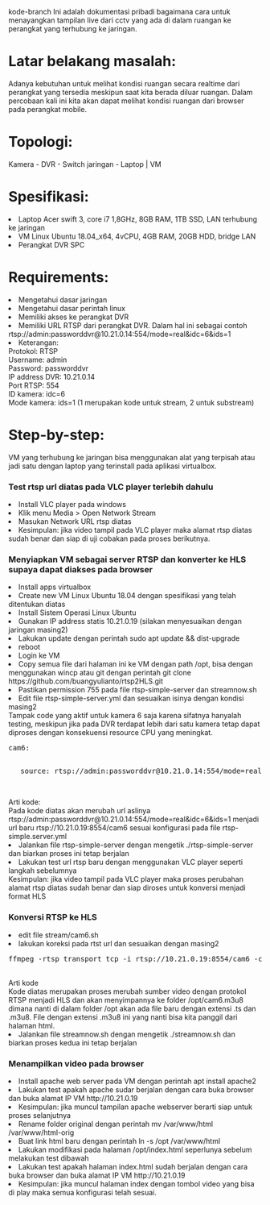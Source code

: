 kode-branch
Ini adalah dokumentasi pribadi bagaimana cara untuk menayangkan tampilan live dari cctv yang ada di dalam ruangan ke perangkat yang terhubung ke jaringan.

Latar belakang masalah:
==
Adanya kebutuhan untuk melihat kondisi ruangan secara realtime dari perangkat yang tersedia meskipun saat kita berada diluar ruangan. Dalam percobaan kali ini kita akan dapat melihat kondisi ruangan dari browser pada perangkat mobile.

Topologi:
==
<text>Kamera - DVR - Switch jaringan - Laptop
                            |
                           VM
  
Spesifikasi:
==
<li>Laptop Acer swift 3, core i7 1,8GHz, 8GB RAM, 1TB SSD, LAN terhubung ke jaringan
<li>VM Linux Ubuntu 18.04_x64, 4vCPU, 4GB RAM, 20GB HDD, bridge LAN
<li>Perangkat DVR SPC

Requirements:
==
<li>Mengetahui dasar jaringan
<li>Mengetahui dasar perintah linux
<li>Memiliki akses ke perangkat DVR
<li>Memiliki URL RTSP dari perangkat DVR. Dalam hal ini sebagai contoh rtsp://admin:passworddvr@10.21.0.14:554/mode=real&idc=6&ids=1
<li>Keterangan:
  <br>Protokol: RTSP
  <br>Username: admin
  <br>Password: passworddvr
  <br>IP address DVR: 10.21.0.14
  <br>Port RTSP: 554
  <br>ID kamera: idc=6
  <br>Mode kamera: ids=1 (1 merupakan kode untuk stream, 2 untuk substream)

Step-by-step:
==
VM yang terhubung ke jaringan bisa menggunakan alat yang terpisah atau jadi satu dengan laptop yang terinstall pada aplikasi virtualbox.
  <h3>Test rtsp url diatas pada VLC player terlebih dahulu</h3>
  <li>Install VLC player pada windows
  <li>Klik menu Media > Open Network Stream
  <li>Masukan Network URL rtsp diatas
  <li>Kesimpulan: jika video tampil pada VLC player maka alamat rtsp diatas sudah benar dan siap di uji cobakan pada proses berikutnya.
  <br><img src="https://i.ibb.co/T4VM0px/1.png" alt="" style="max-width:100%"</img>
<h3>Menyiapkan VM sebagai server RTSP dan konverter ke HLS supaya dapat diakses pada browser</h3>
<li>Install apps virtualbox
<li>Create new VM Linux Ubuntu 18.04 dengan spesifikasi yang telah ditentukan diatas
<li>Install Sistem Operasi Linux Ubuntu
<li>Gunakan IP address statis 10.21.0.19 (silakan menyesuaikan dengan jaringan masing2)
<li>Lakukan update dengan perintah sudo apt update && dist-upgrade
<li>reboot
<li>Login ke VM
<li>Copy semua file dari halaman ini ke VM dengan path /opt, bisa dengan menggunakan wincp atau git dengan perintah git clone https://github.com/buangyulianto/rtsp2HLS.git
<li>Pastikan permission 755 pada file rtsp-simple-server dan streamnow.sh
<li>Edit file rtsp-simple-server.yml dan sesuaikan isinya dengan kondisi masing2
<br>Tampak code yang aktif untuk kamera 6 saja karena sifatnya hanyalah testing, meskipun jika pada DVR terdapat lebih dari satu kamera tetap dapat diproses dengan konsekuensi resource CPU yang meningkat.</br>
<pre>cam6:
  <ul>source: rtsp://admin:passworddvr@10.21.0.14:554/mode=real&idc=6&ids=1</pre></ul>
<br>Arti kode:
  <br>Pada kode diatas akan merubah url aslinya rtsp://admin:passworddvr@10.21.0.14:554/mode=real&idc=6&ids=1 menjadi url baru rtsp://10.21.0.19:8554/cam6 sesuai konfigurasi pada file rtsp-simple.server.yml
<li>Jalankan file rtsp-simple-server dengan mengetik ./rtsp-simple-server dan biarkan proses ini tetap berjalan
<li>Lakukan test url rtsp baru dengan menggunakan VLC player seperti langkah sebelumnya
<br>Kesimpulan: jika video tampil pada VLC player maka proses perubahan alamat rtsp diatas sudah benar dan siap diroses untuk konversi menjadi format HLS
  <h3>Konversi RTSP ke HLS</h3>
  <li>edit file stream/cam6.sh
  <li>lakukan koreksi pada rtst url dan sesuaikan dengan masing2
  <br><pre>ffmpeg -rtsp_transport tcp -i rtsp://10.21.0.19:8554/cam6 -c:v libx264 -preset ultrafast -pix_fmt yuv420p -tune zerolatency -b:v 900k -max_muxing_queue_size 1024 -maxrate 750k -bufsize 3000k -f hls -hls_time 1 -segment_time 5 -hls_list_size 3 -hls_flags delete_segments -hls_allow_cache 0 /opt/cam6.m3u8</pre>
<br>Arti kode
    <br>Kode diatas merupakan proses merubah sumber video dengan protokol RTSP menjadi HLS dan akan menyimpannya ke folder /opt/cam6.m3u8 dimana nanti di dalam folder /opt akan ada file baru dengan extensi .ts dan .m3u8. File dengan extensi .m3u8 ini yang nanti bisa kita panggil dari halaman html.
  <li>Jalankan file streamnow.sh dengan mengetik ./streamnow.sh dan biarkan proses kedua ini tetap berjalan
    <h3>Menampilkan video pada browser</h3>
    <li>Install apache web server pada VM dengan perintah apt install apache2
    <li>Lakukan test apakah apache sudar berjalan dengan cara buka browser dan buka alamat IP VM http://10.21.0.19
    <li>Kesimpulan: jika muncul tampilan apache webserver berarti siap untuk proses selanjutnya
    <li>Rename folder original dengan perintah mv /var/www/html /var/www/html-orig
    <li>Buat link html baru dengan perintah ln -s /opt /var/www/html
    <li>Lakukan modifikasi pada halaman /opt/index.html seperlunya sebelum melakukan test dibawah
    <li>Lakukan test apakah halaman index.html sudah berjalan dengan cara buka browser dan buka alamat IP VM http://10.21.0.19
    <li>Kesimpulan: jika muncul halaman index dengan tombol video yang bisa di play maka semua konfigurasi telah sesuai.
